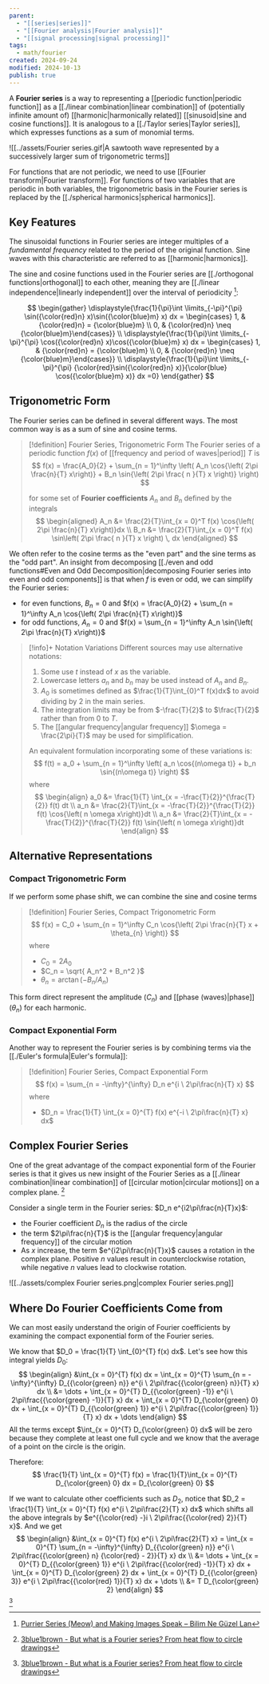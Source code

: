 ```yaml
---
parent:
  - "[[series|series]]"
  - "[[Fourier analysis|Fourier analysis]]"
  - "[[signal processing|signal processing]]"
tags:
  - math/fourier
created: 2024-09-24
modified: 2024-10-13
publish: true
---
```

A **Fourier series** is a way to representing a [[periodic function|periodic function]] as a [[./linear combination|linear combination]] of (potentially infinite amount of) [[harmonic|harmonically related]] [[sinusoid|sine and cosine functions]]. It is analogous to a [[./Taylor series|Taylor series]], which expresses functions as a sum of monomial terms.

![[../assets/Fourier series.gif|A sawtooth wave represented by a successively larger sum of trigonometric terms]]

For functions that are not periodic, we need to use [[Fourier transform|Fourier transform]]. For functions of two variables that are periodic in both variables, the trigonometric basis in the Fourier series is replaced by the [[./spherical harmonics|spherical harmonics]].

## Key Features
The sinusoidal functions in Fourier series are integer multiples of a _fundamental frequency_ related to the period of the original function. Sine waves with this characteristic are referred to as [[harmonic|harmonics]].

The sine and cosine functions used in the Fourier series are [[./orthogonal functions|orthogonal]] to each other, meaning they are [[./linear independence|linearly independent]] over the interval of periodicity [^1]:

$$
\begin{gather}
\displaystyle{\frac{1}{\pi}\int \limits_{-\pi}^{\pi} \sin({\color{red}n} x)\sin({\color{blue}m} x) dx = \begin{cases} 1, & {\color{red}n} = {\color{blue}m} \\ 0, & {\color{red}n} \neq {\color{blue}m}\end{cases}} \\
\displaystyle{\frac{1}{\pi}\int \limits_{-\pi}^{\pi} \cos({\color{red}n} x)\cos({\color{blue}m} x) dx = \begin{cases} 1, & {\color{red}n} = {\color{blue}m} \\ 0, & {\color{red}n} \neq {\color{blue}m}\end{cases}} \\
\displaystyle{\frac{1}{\pi}\int \limits_{-\pi}^{\pi} {\color{red}\sin({\color{red}n} x)}{\color{blue} \cos({\color{blue}m} x)} dx =0}
\end{gather}
$$

## Trigonometric Form

The Fourier series can be defined in several different ways. The most common way is as a sum of sine and cosine terms.

> [!definition] Fourier Series, Trigonometric Form
> The Fourier series of a periodic function $f(x)$ of [[frequency and period of waves|period]] $T$ is
> $$
>f(x) = \frac{A_0}{2} + \sum_{n = 1}^\infty \left( A_n \cos{\left( 2\pi   \frac{n}{T} x\right)} + B_n \sin{\left( 2\pi \frac{ n }{T} x \right)} \right)
> $$
>
> for some set of **Fourier coefficients** $A_n$ and $B_n$ defined by the integrals
> $$
> \begin{aligned}
> A_n &= \frac{2}{T}\int_{x = 0}^T f(x) \cos{\left( 2\pi \frac{n}{T} x\right)}dx \\
> B_n &= \frac{2}{T}\int_{x = 0}^T f(x) \sin\left( 2\pi \frac{ n }{T} x \right) \, dx
> \end{aligned}
> $$

We often refer to the cosine terms as the "even part" and the sine terms as the "odd part". An insight from decomposing [[./even and odd functions#Even and Odd Decomposition|decomposing Fourier series into even and odd components]] is that when $f$ is even or odd, we can simplify the Fourier series:
- for even functions, $B_n = 0$ and $f(x) = \frac{A_0}{2} + \sum_{n = 1}^\infty A_n \cos{\left( 2\pi   \frac{n}{T} x\right)}$
- for odd functions, $A_n = 0$ and $f(x) = \sum_{n = 1}^\infty A_n \sin{\left( 2\pi \frac{n}{T} x\right)}$

> [!info]+ Notation Variations
> Different sources may use alternative notations:
> 1. Some use $t$ instead of $x$ as the variable.
> 2. Lowercase letters $a_n$ and $b_n$ may be used instead of $A_n$ and $B_n$.
> 3. $A_0$ is sometimes defined as $\frac{1}{T}\int_{0}^T f(x)dx$ to avoid dividing by 2 in the main series.
> 4. The integration limits may be from $-\frac{T}{2}$ to $\frac{T}{2}$ rather than from $0$ to $T$.
> 5. The [[angular frequency|angular frequency]] $\omega = \frac{2\pi}{T}$ may be used for simplification.
>
> An equivalent formulation incorporating some of these variations is:
> $$
> f(t) = a_0 + \sum_{n = 1}^\infty \left( a_n \cos{(n\omega t)} + b_n \sin{(n\omega t)} \right)
> $$
> where
> $$
> \begin{align}
> a_0 &= \frac{1}{T} \int_{x = -\frac{T}{2}}^{\frac{T}{2}} f(t) dt \\
> a_n &= \frac{2}{T}\int_{x = -\frac{T}{2}}^{\frac{T}{2}} f(t) \cos{\left( n \omega x\right)}dt \\
> a_n &= \frac{2}{T}\int_{x = -\frac{T}{2}}^{\frac{T}{2}} f(t) \sin{\left( n \omega x\right)}dt
> \end{align}
> $$

## Alternative Representations
### Compact Trigonometric Form
If we perform some phase shift, we can combine the sine and cosine terms
> [!definition] Fourier Series, Compact Trigonometric Form
> $$
> f(x) = C_0 + \sum_{n = 1}^\infty C_n \cos{\left( 2\pi \frac{n}{T} x + \theta_{n} \right)}
> $$
> where 
> - $C_0 = 2A_0$
> - $C_n = \sqrt{ A_n^2 + B_n^2 }$
> - $\theta_n = \arctan(-B_n/A_n)$

This form direct represent the amplitude ($C_n$) and [[phase (waves)|phase]] ($\theta_n$) for each harmonic.

### Compact Exponential Form
Another way to represent the Fourier series is by combining terms via the [[./Euler's formula|Euler's formula]]:

> [!definition] Fourier Series, Compact Exponential Form
> $$
> f(x) = \sum_{n = -\infty}^{\infty} D_n e^{i \ 2\pi\frac{n}{T} x}
> $$
> where
> - $D_n = \frac{1}{T} \int_{x = 0}^{T} f(x)  e^{-i \ 2\pi\frac{n}{T} x} dx$

## Complex Fourier Series
One of the great advantage of the compact exponential form of the Fourier series is that it gives us new insight of the Fourier Series as a [[./linear combination|linear combination]] of [[circular motion|circular motions]] on a complex plane. [^2]

Consider a single term in the Fourier series: $D_n e^{i2\pi\frac{n}{T}x}$:
- the Fourier coefficient $D_n$ is the radius of the circle
- the term $2\pi\frac{n}{T}$ is the [[angular frequency|angular frequency]] of the circular motion
- As $x$ increase, the term $e^{i2\pi\frac{n}{T}x}$ causes a rotation in the complex plane. Positive $n$ values result in counterclockwise rotation, while negative $n$ values lead to clockwise rotation.

![[../assets/complex Fourier series.png|complex Fourier series.png]]
## Where Do Fourier Coefficients Come from
We can most easily understand the origin of Fourier coefficients by examining the compact exponential form of the Fourier series.

We know that $D_0 = \frac{1}{T} \int_{0}^{T} f(x) dx$. Let's see how this integral yields $D_0$:
$$
\begin{align}
&\int_{x = 0}^{T} f(x) dx = \int_{x = 0}^{T} \sum_{n = -\infty}^{\infty} D_{{\color{green} n}} e^{i \ 2\pi\frac{{\color{green} n}}{T} x} dx \\
&= \dots +  \int_{x = 0}^{T} D_{{\color{green} -1}} e^{i \ 2\pi\frac{{\color{green} -1}}{T} x} dx + \int_{x = 0}^{T} D_{\color{green} 0} dx + \int_{x = 0}^{T} D_{{\color{green} 1}} e^{i \ 2\pi\frac{{\color{green} 1}}{T} x} dx + \dots
\end{align}
$$
All the terms except $\int_{x = 0}^{T} D_{\color{green} 0} dx$ will be zero because they complete at least one full cycle and we know that the average of a point on the circle is the origin.

Therefore:
$$
\frac{1}{T} \int_{x = 0}^{T} f(x) = \frac{1}{T}\int_{x = 0}^{T} D_{\color{green} 0} dx = D_{\color{green} 0}
$$

If we want to calculate other coefficients such as $D_2$, notice that
$D_2 = \frac{1}{T} \int_{x = 0}^{T} f(x)  e^{i \ 2\pi\frac{2}{T} x} dx$ which shifts all the above integrals by $e^{{\color{red} -}i \ 2\pi\frac{{\color{red} 2}}{T} x}$. And we get
$$
\begin{align}
&\int_{x = 0}^{T} f(x)  e^{i \ 2\pi\frac{2}{T} x}  = \int_{x = 0}^{T} \sum_{n = -\infty}^{\infty} D_{{\color{green} n}} e^{i \ 2\pi\frac{{\color{green} n} {\color{red} -  2}}{T} x} dx \\
&= \dots +  \int_{x = 0}^{T} D_{{\color{green} 1}} e^{i \ 2\pi\frac{{\color{red} -1}}{T} x} dx + \int_{x = 0}^{T} D_{\color{green} 2} dx + \int_{x = 0}^{T} D_{{\color{green} 3}} e^{i \ 2\pi\frac{{\color{red} 1}}{T} x} dx + \dots \\
&= T D_{\color{green} 2}
\end{align}
$$
[^2]

[^1]: [Purrier Series (Meow) and Making Images Speak – Bilim Ne Güzel Lan](https://bilimneguzellan.net/en/purrier-series-meow-and-making-images-speak/)
[^2]: [3blue1brown - But what is a Fourier series? From heat flow to circle drawings](https://www.3blue1brown.com/lessons/fourier-series)